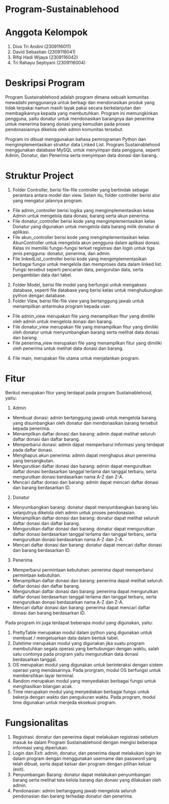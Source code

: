 # Program-Sustainablehood
# Anggota Kelompok
1. Diva Tri Andini (2309116011)
2. David Sebastian (2309116041)
3. Rifqi Hadi Wijaya (2309116042)
4. Tri Rahayu Septiyani (2309116004)
# Deskripsi Program
Program Sustainablehood adalah program dimana sebuah komunitas mewadahi penggunanya untuk berbagi dan mendonasikan produk yang tidak terpakai namun masih layak pakai secara berkelanjutan dan membagikannya kepada yang membutuhkan. Program ini memungkinkan pengguna, yaitu donatur untuk mendonasikan barangnya dan penerima untuk menerima barang donasi yang kemudian pada proses pendonasiannya dikelola oleh admin komunitas tersebut.

Program ini dibuat menggunakan bahasa pemrograman Python dan mengimplementasikan struktur data Linked List. Program Sustainablehood menggunakan database MySQL untuk menyimpan data pengguna, seperti Admin, Donatur, dan Penerima serta menyimpan data donasi dan barang. 
# Struktur Project
1. Folder Controller, berisi file-file controller yang bertindak sebagai perantara antara model dan view. Selain itu, folder controller berisi alur yang mengatur jalannya program.
  - File admin_controller berisi logika yang mengimplementasikan kelas Admin untuk mengelola data donasi, barang serta akun penerima.
  - File donatur_controller berisi kode yang mengimplementasikan kelas Donatur yang digunakan untuk mengelola data barang milik donatur di aplikasi.
  - File akun_controller berisi kode yang mengimplementasikan kelas AkunController untuk mengelola akun pengguna dalam aplikasi donasi. Kelas ini memiliki fungsi-fungsi terkait registrasi dan login untuk tiga jenis pengguna: donatur, penerima, dan admin.
  - File linkedList_controller berisi kode yang mengimplementasikan berbagai fungsi untuk mengelola dan memproses data dalam linked list. Fungsi tersebut seperti pencarian data, pengurutan data, serta pengambilan data dari tabel.
2. Folder Model, berisi file model yang berfungsi untuk mengakses database, seperti file database yang berisi kelas untuk menghubungkan python dengan database.
3. Folder View, berisi file-file view yang bertanggung jawab untuk menampilkan antarmuka program kepada user.
  - File admin_view merupakan file yang menampilkan fitur yang dimiliki oleh admin untuk mengelola donasi dan barang.
  - File donatur_view merupakan file yang menampilkan fitur yang dimiliki oleh donatur untuk menyumbangkan barang serta melihat data donasi dan barang.
  - File penerima_view merupakan file yang menampilkan fitur yang dimiliki oleh penerima untuk melihat data donasi dan barang.
4. File main, merupakan file utama untuk menjalankan program.
# Fitur
Berikut merupakan fitur yang terdapat pada program Sustainablehood, yaitu:
1. Admin
  - Membuat donasi: admin bertanggung jawab untuk mengelola barang yang disumbangkan oleh donatur dan mendonasikan barang tersebut kepada penerima.
  - Menampilkan daftar donasi dan barang: admin dapat melihat seluruh daftar donasi dan daftar barang.
  - Memperbarui donasi: admin dapat memperbarui informasi yang terdapat pada daftar donasi.
  - Menghapus akun penerima: admin dapat menghapus akun penerima yang bersangkutan.
  - Mengurutkan daftar donasi dan barang: admin dapat mengurutkan daftar donasi berdasarkan tanggal terlama dan tanggal terbaru, serta mengurutkan donasi berdasarkan nama A-Z dan Z-A.
  - Mencari daftar donasi dan barang: admin dapat mencari daftar donasi dan barang berdasarkan ID.
2. Donatur
  - Menyumbangkan barang: donatur dapat menyumbangkan barang lalu selanjutnya dikelola oleh admin untuk proses pendonasian.
  - Menampilkan daftar donasi dan barang: donatur dapat melihat seluruh daftar donasi dan daftar barang.
  - Mengurutkan daftar donasi dan barang: donatur dapat mengurutkan daftar donasi berdasarkan tanggal terlama dan tanggal terbaru, serta mengurutkan donasi berdasarkan nama A-Z dan Z-A.
  - Mencari daftar donasi dan barang: donatur dapat mencari daftar donasi dan barang berdasarkan ID.
3. Penerima
  - Memperbarui permintaan kebutuhan: penerima dapat memperbarui permintaan kebutuhan.
  - Menampilkan daftar donasi dan barang: penerima dapat melihat seluruh daftar donasi dan daftar barang.
  - Mengurutkan daftar donasi dan barang: penerima dapat mengurutkan daftar donasi berdasarkan tanggal terlama dan tanggal terbaru, serta mengurutkan donasi berdasarkan nama A-Z dan Z-A.
  - Mencari daftar donasi dan barang: penerima dapat mencari daftar donasi dan barang berdasarkan ID.

Pada program ini juga terdapat beberapa modul yang digunakan, yaitu:
1. PrettyTable merupakan modul dalam python yang digunakan untuk membuat / mengeluarkan data dalam bentuk tabel.
2. Datetime merupakan modul yang digunakan jika suatu program membutuhkan segala operasi yang berhubungan dengan waktu, salah satu contonya pada program yaitu mengurutkan data donasi berdasarkan tanggal.
3. OS merupakan modul yang digunakan untuk berinteraksi dengan sistem operasi yang mendasarinya. Pada prorgram, modul OS berfungsi untuk membersihkan layar terminal.
4. Random merupakan modul yang menyediakan berbagai fungsi untuk menghasilkan bilangan acak. 
5. Time merupakan modul yang menyediakan berbagai fungsi untuk bekerja dengan waktu dan pengukuran waktu. Pada program, modul time digunakan untuk menjeda eksekusi program.
# Fungsionalitas
1. Registrasi: donatur dan penerima dapat melakukan registrasi sebelum masuk ke dalam Program Sustainablehood dengan mengisi beberapa informasi yang diperlukan.
2. Login dan Exit: admin, donatur, dan penerima dapat melakukan login ke dalam program dengan menggunakan username dan password yang telah dibuat, serta dapat keluar dari program dengan pilihan keluar (exit).
3. Penyumbangan Barang: donatur dapat melakukan penyumbangan barang serta melihat tata kelola barang dan donasi yang dilakukan oleh admin.
4. Pendonasian: admin bertanggung jawab mengelola seluruh pendonasian dan barang terhadap donatur dan penerima.
